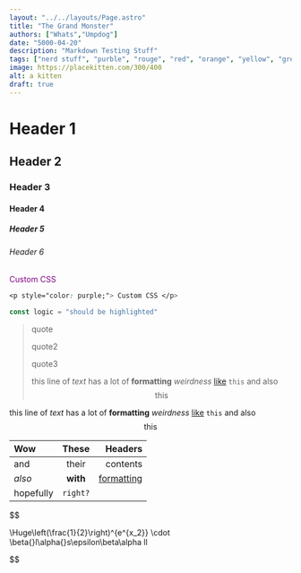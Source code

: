 ```yaml
---
layout: "../../layouts/Page.astro"
title: "The Grand Monster"
authors: ["Whats","Umpdog"]
date: "5000-04-20"
description: "Markdown Testing Stuff"
tags: ["nerd stuff", "purble", "rouge", "red", "orange", "yellow", "green", "cyan", "blue", "indigo", "violet"]
image: https://placekitten.com/300/400
alt: a kitten
draft: true
---
```


# Header 1

## Header 2

### Header 3

#### Header 4

##### Header 5

###### Header 6

<p style="color: purple;"> Custom CSS </p>

```css
<p style="color: purple;"> Custom CSS </p>
```

```js
const logic = "should be highlighted"
```

> quote
>
> quote2
>
> quote3
> 
> this line of *text* has a lot of **formatting** _weirdness_ [like](https://sibr.dev) `this` and also $$ \textrm{this} $$

this line of *text* has a lot of **formatting** _weirdness_ [like](https://sibr.dev) `this` and also $$ \textrm{this} $$

| Wow | These | Headers |
| :-- | :---: | ------: |
| and | their | contents |
| *also* | **with** | [formatting](https://sibr.dev) |
| $\textrm{hopefully}$ | `right?` | |

$$

\Huge\left(\frac{1}{2}\right)^{e^{x_2}} \cdot \beta{}l\alpha{}s\epsilon\beta\alpha ll

$$
